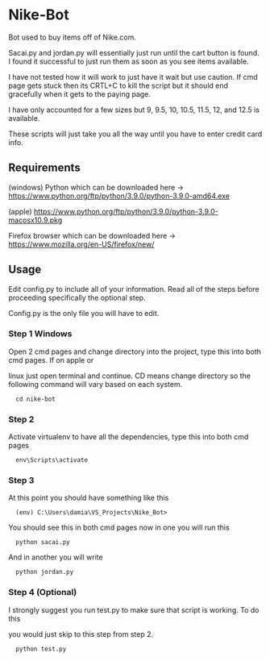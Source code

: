 # Nike-Bot
Bot used to buy items off of Nike.com.

Sacai.py and jordan.py will essentially just run until the cart button is found. I found it successful to just run them as soon as you see items available.


I have not tested how it will work to just have it wait but use caution. If cmd page gets stuck then its CRTL+C to kill the script but it should end gracefully when 
it gets to the paying page.


I have only accounted for a few sizes but 9, 9.5, 10, 10.5, 11.5, 12, and 12.5 is available.


These scripts will just take you all the way until you have to enter credit card info.

## Requirements
(windows) Python which can be downloaded here -> https://www.python.org/ftp/python/3.9.0/python-3.9.0-amd64.exe


(apple) https://www.python.org/ftp/python/3.9.0/python-3.9.0-macosx10.9.pkg


Firefox browser which can be downloaded here -> https://www.mozilla.org/en-US/firefox/new/

      
## Usage
Edit config.py to include all of your information. Read all of the steps before proceeding specifically the optional step.

Config.py is the only file you will have to edit.

### Step 1 Windows

Open 2 cmd pages and change directory into the project, type this into both cmd pages. If on apple or 

linux just open terminal and continue. CD means change directory so the following command will vary based on each system.

      cd nike-bot
            

### Step 2
Activate virtualenv to have all the dependencies, type this into both cmd pages

      env\Scripts\activate

### Step 3
At this point you should have something like this

      (env) C:\Users\damia\VS_Projects\Nike_Bot>
      
You should see this in both cmd pages now in one you will run this

      python sacai.py

And in another you will write

      python jordan.py

### Step 4 (Optional)
I strongly suggest you run test.py to make sure that script is working. To do this

you would just skip to this step from step 2.

      python test.py
